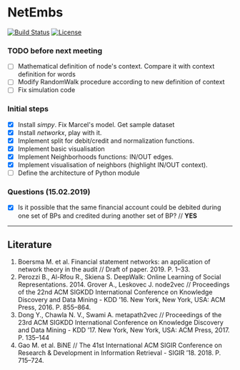 # NetEmbs
[![Build Status](https://travis-ci.com/AlexWorldD/NetEmbs.svg?token=KxxnGy2fzypoq5mv4Y2J&branch=master)](https://travis-ci.com/AlexWorldD/NetEmbs) [![License](https://img.shields.io/badge/License-Apache%202.0-blue.svg)](https://opensource.org/licenses/Apache-2.0)
### TODO before next meeting
- [ ] Mathematical definition of node's context. Compare it with context definition for words
- [ ] Modify RandomWalk procedure according to new definition of context
- [ ] Fix simulation code
### Initial steps
- [x] Install *simpy*. Fix Marcel's model. Get sample dataset
- [x] Install *networkx*, play with it.
- [x] Implement split for debit/credit and normalization functions.
- [x] Implement basic visualisation
- [x] Implement Neighborhoods functions: IN/OUT edges.
- [x] Implement visualisation of neighbors (highlight IN/OUT context).
- [ ] Define the architecture of Python module
### Questions (15.02.2019)
- [x] Is it possible that the same financial account could be debited during one set of BPs and credited during another set of BP? // **YES**
-----
## Literature
1. Boersma M. et al. Financial statement networks: an application of network theory in the audit // Draft of paper. 2019. P. 1–33.
2. Perozzi B., Al-Rfou R., Skiena S. DeepWalk: Online Learning of Social Representations. 2014.
Grover A., Leskovec J. node2vec // Proceedings of the 22nd ACM SIGKDD International Conference on Knowledge Discovery and Data Mining - KDD ’16. New York, New York, USA: ACM Press, 2016. P. 855–864.
3. Dong Y., Chawla N. V., Swami A. metapath2vec // Proceedings of the 23rd ACM SIGKDD International Conference on Knowledge Discovery and Data Mining - KDD ’17. New York, New York, USA: ACM Press, 2017. P. 135–144
4. Gao M. et al. BiNE // The 41st International ACM SIGIR Conference on Research & Development in Information Retrieval - SIGIR ’18. 2018. P. 715–724.

